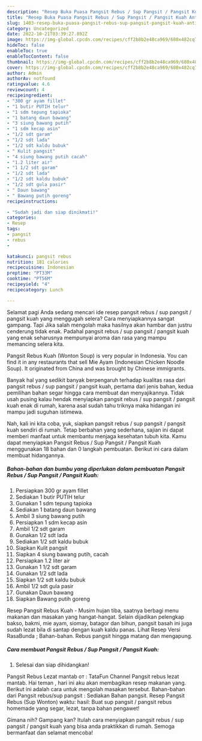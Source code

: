 ```yaml
---
description: "Resep Buka Puasa Pangsit Rebus / Sup Pangsit / Pangsit Kuah Anti Gagal"
title: "Resep Buka Puasa Pangsit Rebus / Sup Pangsit / Pangsit Kuah Anti Gagal"
slug: 1403-resep-buka-puasa-pangsit-rebus-sup-pangsit-pangsit-kuah-anti-gagal
category: Uncategorized
date: 2022-10-21T03:39:27.892Z
image: https://img-global.cpcdn.com/recipes/cff2b8b2e48ca969/680x482cq70/pangsit-rebus-sup-pangsit-pangsit-kuah-foto-resep-utama.jpg
hideToc: false
enableToc: true
enableTocContent: false
thumbnail: https://img-global.cpcdn.com/recipes/cff2b8b2e48ca969/680x482cq70/pangsit-rebus-sup-pangsit-pangsit-kuah-foto-resep-utama.jpg
cover: https://img-global.cpcdn.com/recipes/cff2b8b2e48ca969/680x482cq70/pangsit-rebus-sup-pangsit-pangsit-kuah-foto-resep-utama.jpg
author: Admin
authorAv: notfound
ratingvalue: 4.6
reviewcount: 4
recipeingredient:
- "300 gr ayam fillet"
- "1 butir PUTIH telur"
- "1 sdm tepung tapioka"
- "1 batang daun bawang"
- "3 siung bawang putih"
- "1 sdm kecap asin"
- "1/2 sdt garam"
- "1/2 sdt lada"
- "1/2 sdt kaldu bubuk"
- " Kulit pangsit"
- "4 siung bawang putih cacah"
- "1.2 liter air"
- "1 1/2 sdt garam"
- "1/2 sdt lada"
- "1/2 sdt kaldu bubuk"
- "1/2 sdt gula pasir"
- " Daun bawang"
- " Bawang putih goreng"
recipeinstructions:

- "Sudah jadi dan siap dinikmati!"
categories:
- Resep
tags:
- pangsit
- rebus
- 

katakunci: pangsit rebus  
nutrition: 181 calories
recipecuisine: Indonesian
preptime: "PT33M"
cooktime: "PT56M"
recipeyield: "4"
recipecategory: Lunch

---
```



Selamat pagi Anda sedang mencari ide resep pangsit rebus / sup pangsit / pangsit kuah yang menggugah selera? Cara menyiapkannya sangat gampang. Tapi Jika salah mengolah maka hasilnya akan hambar dan justru cenderung tidak enak. Padahal pangsit rebus / sup pangsit / pangsit kuah yang enak seharusnya mempunyai aroma dan rasa yang mampu memancing selera kita.


Pangsit Rebus Kuah (Wonton Soup) is very popular in Indonesia. You can find it in any restaurants that sell Mie Ayam (Indonesian Chicken Noodle Soup). It originated from China and was brought by Chinese immigrants.

Banyak hal yang sedikit banyak berpengaruh terhadap kualitas rasa dari pangsit rebus / sup pangsit / pangsit kuah, pertama dari jenis bahan, kedua pemilihan bahan segar hingga cara membuat dan menyajikannya. Tidak usah pusing kalau hendak menyiapkan pangsit rebus / sup pangsit / pangsit kuah enak di rumah, karena asal sudah tahu triknya maka hidangan ini mampu jadi suguhan istimewa.


Nah, kali ini kita coba, yuk, siapkan pangsit rebus / sup pangsit / pangsit kuah sendiri di rumah. Tetap berbahan yang sederhana, sajian ini dapat memberi manfaat untuk membantu menjaga kesehatan tubuh kita. Kamu dapat menyiapkan Pangsit Rebus / Sup Pangsit / Pangsit Kuah menggunakan 18 bahan dan 0 langkah pembuatan. Berikut ini cara dalam membuat hidangannya.

<!--inarticleads1-->

##### Bahan-bahan dan bumbu yang diperlukan dalam pembuatan Pangsit Rebus / Sup Pangsit / Pangsit Kuah:

1. Persiapkan 300 gr ayam fillet
1. Sediakan 1 butir PUTIH telur
1. Gunakan 1 sdm tepung tapioka
1. Sediakan 1 batang daun bawang
1. Ambil 3 siung bawang putih
1. Persiapkan 1 sdm kecap asin
1. Ambil 1/2 sdt garam
1. Gunakan 1/2 sdt lada
1. Sediakan 1/2 sdt kaldu bubuk
1. Siapkan  Kulit pangsit
1. Siapkan 4 siung bawang putih, cacah
1. Persiapkan 1.2 liter air
1. Gunakan 1 1/2 sdt garam
1. Gunakan 1/2 sdt lada
1. Siapkan 1/2 sdt kaldu bubuk
1. Ambil 1/2 sdt gula pasir
1. Gunakan  Daun bawang
1. Siapkan  Bawang putih goreng


Resep Pangsit Rebus Kuah - Musim hujan tiba, saatnya berbagi menu makanan dan masakan yang hangat-hangat. Selain dijadikan pelengkap bakso, bakmi, mie ayam, siomay, batagor dan bihun, pangsit basah ini juga sudah lezat bila di santap dengan kuah kaldu panas. Lihat Resep Versi RasaBunda ; Bahan-bahan. Rebus pangsit hingga matang dan mengapung. 

<!--inarticleads2-->

##### Cara membuat Pangsit Rebus / Sup Pangsit / Pangsit Kuah:


1. Selesai dan siap dihidangkan!

Pangsit Rebus Lezat mantab от : TataFun Channel Pangsit rebus lezat mantab. Hai teman , hari ini aku akan membagikan resep makanan yang. Berikut ini adalah cara untuk mengolah masakan tersebut. Bahan-bahan dari Pangsit rebus/sup pangsit : Sediakan Bahan pangsit. Resep Pangsit Rebus (Sup Wonton) waktu: hasil: Buat sup pangsit / pangsit rebus homemade yang segar, lezat, tanpa bahan pengawet! 

Gimana nih? Gampang kan? Itulah cara menyiapkan pangsit rebus / sup pangsit / pangsit kuah yang bisa anda praktikkan di rumah. Semoga bermanfaat dan selamat mencoba!
